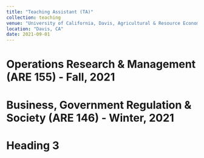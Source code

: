 ```yaml
---
title: "Teaching Assistant (TA)"
collection: teaching
venue: "University of California, Davis, Agricultural & Resource Economics"
location: "Davis, CA"
date: 2021-09-01
---
```


Operations Research & Management (ARE 155) - Fall, 2021
======

Business, Government Regulation & Society (ARE 146) - Winter, 2021
======

Heading 3
======

